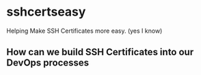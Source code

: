 # sshcertseasy
Helping Make SSH Certificates more easy. (yes I know) 


## How can we build SSH Certificates into our DevOps processes
